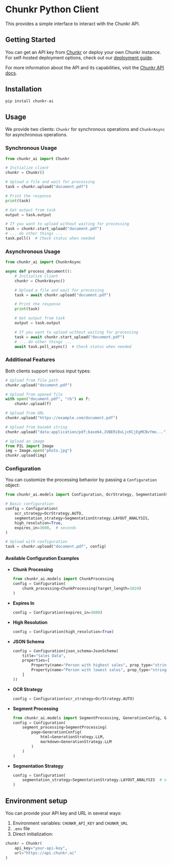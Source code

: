 # Chunkr Python Client

This provides a simple interface to interact with the Chunkr API.

## Getting Started

You can get an API key from [Chunkr](https://chunkr.ai) or deploy your own Chunkr instance. For self-hosted deployment options, check out our [deployment guide](https://github.com/lumina-ai-inc/chunkr/tree/main?tab=readme-ov-file#self-hosted-deployment-options).

For more information about the API and its capabilities, visit the [Chunkr API docs](https://docs.chunkr.ai).

## Installation

```bash
pip install chunkr-ai
```

## Usage

We provide two clients: `Chunkr` for synchronous operations and `ChunkrAsync` for asynchronous operations.

### Synchronous Usage

```python
from chunkr_ai import Chunkr

# Initialize client
chunkr = Chunkr()

# Upload a file and wait for processing
task = chunkr.upload("document.pdf")

# Print the response
print(task)

# Get output from task
output = task.output

# If you want to upload without waiting for processing
task = chunkr.start_upload("document.pdf")
# ... do other things ...
task.poll()  # Check status when needed
```

### Asynchronous Usage

```python
from chunkr_ai import ChunkrAsync

async def process_document():
    # Initialize client
    chunkr = ChunkrAsync()

    # Upload a file and wait for processing
    task = await chunkr.upload("document.pdf")

    # Print the response
    print(task)

    # Get output from task
    output = task.output

    # If you want to upload without waiting for processing
    task = await chunkr.start_upload("document.pdf")
    # ... do other things ...
    await task.poll_async()  # Check status when needed
```

### Additional Features

Both clients support various input types:

```python
# Upload from file path
chunkr.upload("document.pdf")

# Upload from opened file
with open("document.pdf", "rb") as f:
    chunkr.upload(f)

# Upload from URL
chunkr.upload("https://example.com/document.pdf")

# Upload from base64 string
chunkr.upload("data:application/pdf;base64,JVBERi0xLjcKCjEgMCBvYmo...")

# Upload an image
from PIL import Image
img = Image.open("photo.jpg")
chunkr.upload(img)
```

### Configuration

You can customize the processing behavior by passing a `Configuration` object:

```python
from chunkr_ai.models import Configuration, OcrStrategy, SegmentationStrategy, GenerationStrategy

# Basic configuration
config = Configuration(
    ocr_strategy=OcrStrategy.AUTO,
    segmentation_strategy=SegmentationStrategy.LAYOUT_ANALYSIS,
    high_resolution=True,
    expires_in=3600,  # seconds
)

# Upload with configuration
task = chunkr.upload("document.pdf", config)
```

#### Available Configuration Examples

- **Chunk Processing**
  ```python
  from chunkr_ai.models import ChunkProcessing
  config = Configuration(
      chunk_processing=ChunkProcessing(target_length=1024)
  )
  ```
- **Expires In**
  ```python
  config = Configuration(expires_in=3600)
  ```

- **High Resolution**
  ```python
  config = Configuration(high_resolution=True)
  ```

- **JSON Schema**
  ```python
  config = Configuration(json_schema=JsonSchema(
      title="Sales Data",
      properties=[
          Property(name="Person with highest sales", prop_type="string", description="The person with the highest sales"),
          Property(name="Person with lowest sales", prop_type="string", description="The person with the lowest sales"),
      ]
  ))
  ```

- **OCR Strategy**
  ```python
  config = Configuration(ocr_strategy=OcrStrategy.AUTO)
  ```

- **Segment Processing**
  ```python
  from chunkr_ai.models import SegmentProcessing, GenerationConfig, GenerationStrategy
  config = Configuration(
      segment_processing=SegmentProcessing(
          page=GenerationConfig(
              html=GenerationStrategy.LLM,
              markdown=GenerationStrategy.LLM
          )
      )
  )
  ```

- **Segmentation Strategy**
  ```python
  config = Configuration(
      segmentation_strategy=SegmentationStrategy.LAYOUT_ANALYSIS  # or SegmentationStrategy.PAGE
  )
  ```

## Environment setup

You can provide your API key and URL in several ways:
1. Environment variables: `CHUNKR_API_KEY` and `CHUNKR_URL`
2. `.env` file
3. Direct initialization:
```python
chunkr = Chunkr(
    api_key="your-api-key",
    url="https://api.chunkr.ai"
)
```